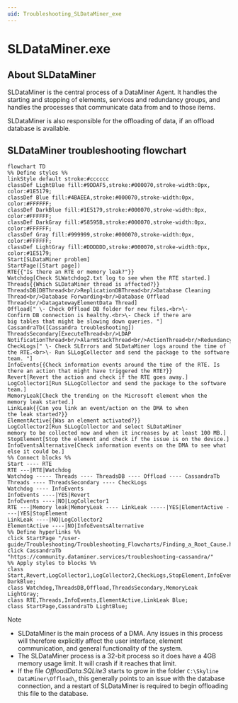 ```yaml
---
uid: Troubleshooting_SLDataMiner_exe
---
```


# SLDataMiner.exe

## About SLDataMiner

SLDataMiner is the central process of a DataMiner Agent. It handles the starting and stopping of elements, services and redundancy groups, and handles the processes that communicate data from and to those items.

SLDataMiner is also responsible for the offloading of data, if an offload database is available.

## SLDataMiner troubleshooting flowchart

```mermaid
flowchart TD
%% Define styles %%
linkStyle default stroke:#cccccc
classDef LightBlue fill:#9DDAF5,stroke:#000070,stroke-width:0px, color:#1E5179;
classDef Blue fill:#4BAEEA,stroke:#000070,stroke-width:0px, color:#FFFFFF;
classDef DarkBlue fill:#1E5179,stroke:#000070,stroke-width:0px, color:#FFFFFF;
classDef DarkGray fill:#58595B,stroke:#000070,stroke-width:0px, color:#FFFFFF;
classDef Gray fill:#999999,stroke:#000070,stroke-width:0px, color:#FFFFFF;
classDef LightGray fill:#DDDDDD,stroke:#000070,stroke-width:0px, color:#1E5179;
Start[SLDataMiner problem]
StartPage([Start page])
RTE{{"Is there an RTE or memory leak?"}}
Watchdog[Check SLWatchdog2.txt log to see when the RTE started.]
Threads{{Which SLDataMiner thread is affected?}}
ThreadsDB[DBThread<br/>ReplicationDBThread<br/>Database Cleaning Thread<br/>Database Forwarding<br/>Database Offload Thread<br/>DatagatewayElementData Thread]
Offload[" \- Check Offload DB folder for new files.<br>\- Confirm DB connection is healthy.<br>\- Check if there are big tables that might be slowing down queries. "]
CassandraTb([Cassandra troubleshooting])
ThreadsSecondary[ExecuteThread<br/>LDAP NotificationThread<br/>AlarmStackThread<br/>ActionThread<br/>RedundancyThread]
CheckLogs[" \- Check SLErrors and SLDataMiner logs around the time of the RTE.<br>\- Run SLLogCollector and send the package to the software team. "]
InfoEvents{{Check information events around the time of the RTE. Is there an action that might have triggered the RTE?}}
Revert[Revert the action and check if the RTE goes away.]
LogCollector1[Run SLLogCollector and send the package to the software team.]
MemoryLeak[Check the trending on the Microsoft element when the memory leak started.]
LinkLeak{{Can you link an event/action on the DMA to when the leak started?}}
ElementActive{{Was an element activated?}}
LogCollector2[Run SLLogCollector and select SLDataMiner memory to be collected now and when it increases by at least 100 MB.]
StopElement[Stop the element and check if the issue is on the device.]
InfoEventsAlternative[Check information events on the DMA to see what else it could be.]
%% Connect blocks %%
Start ---- RTE
RTE ---|RTE|Watchdog
Watchdog ----- Threads ---- ThreadsDB ---- Offload ---- CassandraTb
Threads ---- ThreadsSecondary ---- CheckLogs
Watchdog ---- InfoEvents
InfoEvents ----|YES|Revert
InfoEvents ----|NO|LogCollector1
RTE ---|Memory leak|MemoryLeak ---- LinkLeak -----|YES|ElementActive ----|YES|StopElement
LinkLeak ----|NO|LogCollector2
ElementActive ----|NO|InfoEventsAlternative
%% Define hyperlinks %%
click StartPage "/user-guide/Troubleshooting/Troubleshooting_Flowcharts/Finding_a_Root_Cause.html"
click CassandraTb "https://community.dataminer.services/troubleshooting-cassandra/"
%% Apply styles to blocks %%
class Start,Revert,LogCollector1,LogCollector2,CheckLogs,StopElement,InfoEventsAlternative DarkBlue; 
class Watchdog,ThreadsDB,Offload,ThreadsSecondary,MemoryLeak LightGray;
class RTE,Threads,InfoEvents,ElementActive,LinkLeak Blue;
class StartPage,CassandraTb LightBlue;
```

> [!NOTE]
>
> - SLDataMiner is the main process of a DMA. Any issues in this process will therefore explicitly affect the user interface, element communication, and general functionality of the system.
> - The SLDataMiner process is a 32-bit process so it does have a 4GB memory usage limit. It will crash if it reaches that limit.
> - If the file *OffloadData.SQLite3* starts to grow in the folder `C:\Skyline DataMiner\Offload\`, this generally points to an issue with the database connection, and a restart of SLDataMiner is required to begin offloading this file to the database.
